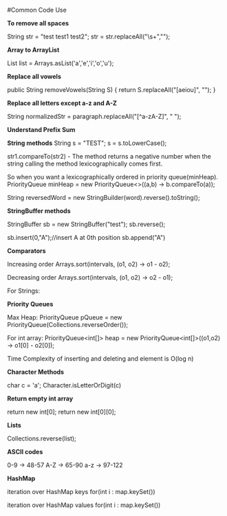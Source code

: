 #Common Code Use

**To remove all spaces**

String str = "test test1     test2";
str = str.replaceAll("\\s+","");

**Array to ArrayList**

List<Character> list = Arrays.asList('a','e','i','o','u');

**Replace all vowels**

public String removeVowels(String S) {
    return S.replaceAll("[aeiou]", "");
}

**Replace all letters except a-z and A-Z**

String normalizedStr = paragraph.replaceAll("[^a-zA-Z]", " ");

**Understand Prefix Sum**

**String methods**
String s = "TEST";
s = s.toLowerCase(); 

str1.compareTo(str2) - The method returns a negative number 
when the string calling the method lexicographically comes first.

So when you want a lexicographically ordered in priority queue(minHeap).
PriorityQueue<String> minHeap = new PriorityQueue<>((a,b) -> b.compareTo(a));

String reversedWord = new StringBuilder(word).reverse().toString();

**StringBuffer methods**

StringBuffer sb = new StringBuffer("test");
sb.reverse();

sb.insert(0,"A");//insert A at 0th position
sb.append("A")

**Comparators**

Increasing order
Arrays.sort(intervals, (o1, o2) -> o1 - o2);

Decreasing order
Arrays.sort(intervals, (o1, o2) -> o2 - o1);

For Strings:

**Priority Queues**

Max Heap:
PriorityQueue<Integer> pQueue =  new PriorityQueue<Integer>(Collections.reverseOrder());

For int array:
PriorityQueue<int[]> heap = new PriorityQueue<int[]>((o1,o2) -> o1[0] - o2[0]);

Time Complexity of inserting and deleting and element is O(log n)

**Character Methods**

char c = 'a';
Character.isLetterOrDigit(c)

**Return empty int array**

return new int[0];
return new int[0][0];

**Lists**

Collections.reverse(list);

**ASCII codes**

0-9 -> 48-57
A-Z -> 65-90
a-z -> 97-122

**HashMap**

iteration over HashMap keys
for(int i : map.keySet())

iteration over HashMap values
for(int i : map.keySet())
